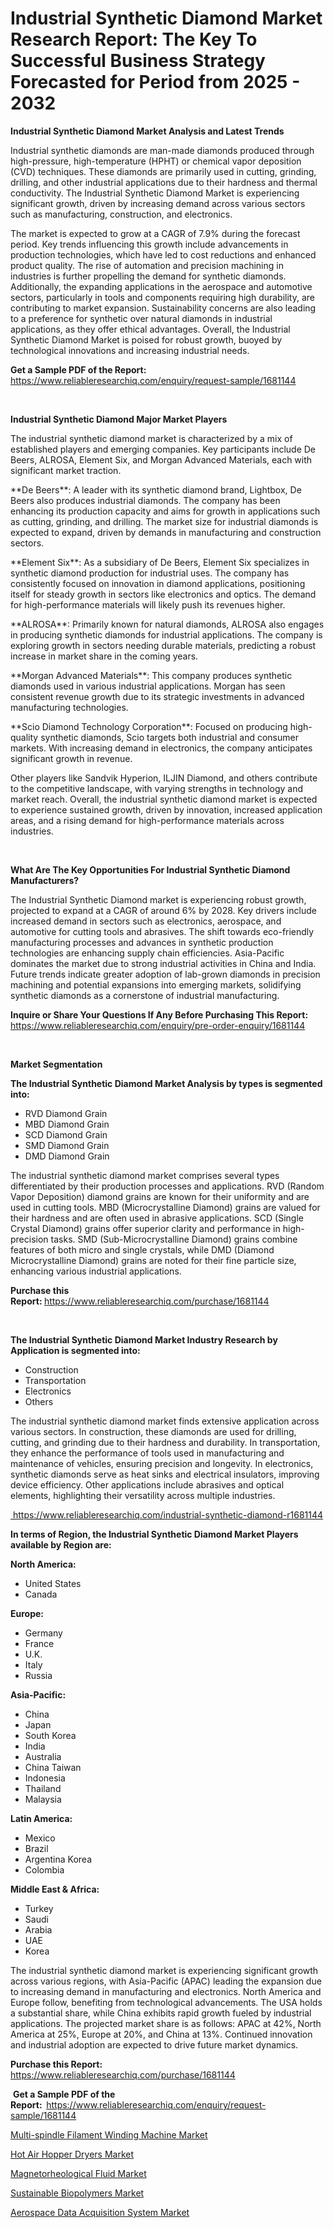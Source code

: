 <p><h1>Industrial Synthetic Diamond Market Research Report: The Key To Successful Business Strategy Forecasted for Period from 2025 - 2032</h1></p><p><strong>Industrial Synthetic Diamond Market Analysis and Latest Trends</strong></p>
<p><p>Industrial synthetic diamonds are man-made diamonds produced through high-pressure, high-temperature (HPHT) or chemical vapor deposition (CVD) techniques. These diamonds are primarily used in cutting, grinding, drilling, and other industrial applications due to their hardness and thermal conductivity. The Industrial Synthetic Diamond Market is experiencing significant growth, driven by increasing demand across various sectors such as manufacturing, construction, and electronics.</p><p>The market is expected to grow at a CAGR of 7.9% during the forecast period. Key trends influencing this growth include advancements in production technologies, which have led to cost reductions and enhanced product quality. The rise of automation and precision machining in industries is further propelling the demand for synthetic diamonds. Additionally, the expanding applications in the aerospace and automotive sectors, particularly in tools and components requiring high durability, are contributing to market expansion. Sustainability concerns are also leading to a preference for synthetic over natural diamonds in industrial applications, as they offer ethical advantages. Overall, the Industrial Synthetic Diamond Market is poised for robust growth, buoyed by technological innovations and increasing industrial needs.</p></p>
<p><strong>Get a Sample PDF of the Report:&nbsp;</strong> <a href="https://www.reliableresearchiq.com/enquiry/request-sample/1681144?utm_campaign=1137&utm_medium=2&utm_source=Github&utm_content=ia&utm_term=02042025&utm_id=industrial-synthetic-diamond">https://www.reliableresearchiq.com/enquiry/request-sample/1681144</a></p>
<p>&nbsp;</p>
<p><strong>Industrial Synthetic Diamond Major Market Players</strong></p>
<p><p>The industrial synthetic diamond market is characterized by a mix of established players and emerging companies. Key participants include De Beers, ALROSA, Element Six, and Morgan Advanced Materials, each with significant market traction.</p><p>**De Beers**: A leader with its synthetic diamond brand, Lightbox, De Beers also produces industrial diamonds. The company has been enhancing its production capacity and aims for growth in applications such as cutting, grinding, and drilling. The market size for industrial diamonds is expected to expand, driven by demands in manufacturing and construction sectors.</p><p>**Element Six**: As a subsidiary of De Beers, Element Six specializes in synthetic diamond production for industrial uses. The company has consistently focused on innovation in diamond applications, positioning itself for steady growth in sectors like electronics and optics. The demand for high-performance materials will likely push its revenues higher.</p><p>**ALROSA**: Primarily known for natural diamonds, ALROSA also engages in producing synthetic diamonds for industrial applications. The company is exploring growth in sectors needing durable materials, predicting a robust increase in market share in the coming years.</p><p>**Morgan Advanced Materials**: This company produces synthetic diamonds used in various industrial applications. Morgan has seen consistent revenue growth due to its strategic investments in advanced manufacturing technologies.</p><p>**Scio Diamond Technology Corporation**: Focused on producing high-quality synthetic diamonds, Scio targets both industrial and consumer markets. With increasing demand in electronics, the company anticipates significant growth in revenue.</p><p>Other players like Sandvik Hyperion, ILJIN Diamond, and others contribute to the competitive landscape, with varying strengths in technology and market reach. Overall, the industrial synthetic diamond market is expected to experience sustained growth, driven by innovation, increased application areas, and a rising demand for high-performance materials across industries.</p></p>
<p>&nbsp;</p>
<p><strong>What Are The Key Opportunities For Industrial Synthetic Diamond Manufacturers?</strong></p>
<p><p>The Industrial Synthetic Diamond market is experiencing robust growth, projected to expand at a CAGR of around 6% by 2028. Key drivers include increased demand in sectors such as electronics, aerospace, and automotive for cutting tools and abrasives. The shift towards eco-friendly manufacturing processes and advances in synthetic production technologies are enhancing supply chain efficiencies. Asia-Pacific dominates the market due to strong industrial activities in China and India. Future trends indicate greater adoption of lab-grown diamonds in precision machining and potential expansions into emerging markets, solidifying synthetic diamonds as a cornerstone of industrial manufacturing.</p></p>
<p><strong>Inquire or Share Your Questions If Any Before Purchasing This Report:</strong> <a href="https://www.reliableresearchiq.com/enquiry/pre-order-enquiry/1681144?utm_campaign=1137&utm_medium=2&utm_source=Github&utm_content=ia&utm_term=02042025&utm_id=industrial-synthetic-diamond">https://www.reliableresearchiq.com/enquiry/pre-order-enquiry/1681144</a></p>
<p>&nbsp;</p>
<p><strong>Market Segmentation</strong></p>
<p><strong>The Industrial Synthetic Diamond Market Analysis by types is segmented into:</strong></p>
<p><ul><li>RVD Diamond Grain</li><li>MBD Diamond Grain</li><li>SCD Diamond Grain</li><li>SMD Diamond Grain</li><li>DMD Diamond Grain</li></ul></p>
<p><p>The industrial synthetic diamond market comprises several types differentiated by their production processes and applications. RVD (Random Vapor Deposition) diamond grains are known for their uniformity and are used in cutting tools. MBD (Microcrystalline Diamond) grains are valued for their hardness and are often used in abrasive applications. SCD (Single Crystal Diamond) grains offer superior clarity and performance in high-precision tasks. SMD (Sub-Microcrystalline Diamond) grains combine features of both micro and single crystals, while DMD (Diamond Microcrystalline Diamond) grains are noted for their fine particle size, enhancing various industrial applications.</p></p>
<p><strong>Purchase this Report:&nbsp;</strong><a href="https://www.reliableresearchiq.com/purchase/1681144?utm_campaign=1137&utm_medium=2&utm_source=Github&utm_content=ia&utm_term=02042025&utm_id=industrial-synthetic-diamond">https://www.reliableresearchiq.com/purchase/1681144</a></p>
<p>&nbsp;</p>
<p><strong>The Industrial Synthetic Diamond Market Industry Research by Application is segmented into:</strong></p>
<p><ul><li>Construction</li><li>Transportation</li><li>Electronics</li><li>Others</li></ul></p>
<p><p>The industrial synthetic diamond market finds extensive application across various sectors. In construction, these diamonds are used for drilling, cutting, and grinding due to their hardness and durability. In transportation, they enhance the performance of tools used in manufacturing and maintenance of vehicles, ensuring precision and longevity. In electronics, synthetic diamonds serve as heat sinks and electrical insulators, improving device efficiency. Other applications include abrasives and optical elements, highlighting their versatility across multiple industries.</p></p>
<p><a href="https://www.reliableresearchiq.com/industrial-synthetic-diamond-r1681144?utm_campaign=1137&utm_medium=2&utm_source=Github&utm_content=ia&utm_term=02042025&utm_id=industrial-synthetic-diamond">&nbsp;https://www.reliableresearchiq.com/industrial-synthetic-diamond-r1681144</a></p>
<p><strong>In terms of Region, the Industrial Synthetic Diamond Market Players available by Region are:</strong></p>
<p>
    <p> <strong> North America: </strong>
        <ul>
            <li>United States</li>
            <li>Canada</li>
        </ul>
        </p> 
    <p> <strong> Europe: </strong>
        <ul>
            <li>Germany</li>
            <li>France</li>
            <li>U.K.</li>
            <li>Italy</li>
            <li>Russia</li>
        </ul>
        </p> 
    <p> <strong> Asia-Pacific: </strong>
        <ul>
            <li>China</li>
            <li>Japan</li>
            <li>South Korea</li>
            <li>India</li>
            <li>Australia</li>
            <li>China Taiwan</li>
            <li>Indonesia</li>
            <li>Thailand</li>
            <li>Malaysia</li>
        </ul>
        </p> 
    <p> <strong> Latin America: </strong>
        <ul>
            <li>Mexico</li>
            <li>Brazil</li>
            <li>Argentina Korea</li>
            <li>Colombia</li>
        </ul>
        </p> 
    <p> <strong> Middle East & Africa: </strong>
        <ul>
            <li>Turkey</li>
            <li>Saudi</li>
            <li>Arabia</li>
            <li>UAE</li>
            <li>Korea</li>
        </ul>
    </p>
    </p>
<p><p>The industrial synthetic diamond market is experiencing significant growth across various regions, with Asia-Pacific (APAC) leading the expansion due to increasing demand in manufacturing and electronics. North America and Europe follow, benefiting from technological advancements. The USA holds a substantial share, while China exhibits rapid growth fueled by industrial applications. The projected market share is as follows: APAC at 42%, North America at 25%, Europe at 20%, and China at 13%. Continued innovation and industrial adoption are expected to drive future market dynamics.</p></p>
<p><strong>Purchase this Report: </strong><a href="https://www.reliableresearchiq.com/purchase/1681144?utm_campaign=1137&utm_medium=2&utm_source=Github&utm_content=ia&utm_term=02042025&utm_id=industrial-synthetic-diamond">https://www.reliableresearchiq.com/purchase/1681144</a></p>
<p>&nbsp;<strong>Get a Sample PDF of the Report:&nbsp;&nbsp;</strong><a href="https://www.reliableresearchiq.com/enquiry/request-sample/1681144?utm_campaign=1137&utm_medium=2&utm_source=Github&utm_content=ia&utm_term=02042025&utm_id=industrial-synthetic-diamond">https://www.reliableresearchiq.com/enquiry/request-sample/1681144</a></p>
<p><strong></strong></p>
<p><p><a href="https://www.linkedin.com/pulse/thorough-analysis-multi-spindle-filament-winding-machine-mznaf?utm_campaign=1137&utm_medium=2&utm_source=Github&utm_content=ia&utm_term=02042025&utm_id=industrial-synthetic-diamond">Multi-spindle Filament Winding Machine Market</a></p><p><a href="https://www.linkedin.com/pulse/anticipated-growth-hot-air-hopper-dryers-market-2025-2032-set-igowf?utm_campaign=1137&utm_medium=2&utm_source=Github&utm_content=ia&utm_term=02042025&utm_id=industrial-synthetic-diamond">Hot Air Hopper Dryers Market</a></p><p><a href="https://github.com/gorbaicodaro/Market-Research-Report-List-1/blob/main/magnetorheological-fluid-market.md?utm_campaign=1137&utm_medium=2&utm_source=Github&utm_content=ia&utm_term=02042025&utm_id=industrial-synthetic-diamond">Magnetorheological Fluid Market</a></p><p><a href="https://github.com/tamerlgwilt/Market-Research-Report-List-1/blob/main/sustainable-biopolymers-market.md?utm_campaign=1137&utm_medium=2&utm_source=Github&utm_content=ia&utm_term=02042025&utm_id=industrial-synthetic-diamond">Sustainable Biopolymers Market</a></p><p><a href="https://www.linkedin.com/pulse/emerging-aerospace-data-acquisition-system-market-opportunities-suxwf?utm_campaign=1137&utm_medium=2&utm_source=Github&utm_content=ia&utm_term=02042025&utm_id=industrial-synthetic-diamond">Aerospace Data Acquisition System Market</a></p></p>